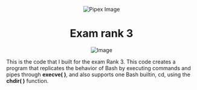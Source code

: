 <p align="center">
    <img src="https://www.42porto.com/wp-content/uploads/2024/08/42-Porto-Horizontal.png" alt="Pipex Image" />
</p>
<h1 align="center">Exam rank 3</h1>
<p align="center">
    <img src="https://github.com/user-attachments/assets/64632116-be44-4c22-b0b0-0f4fd027f218" alt="Image"/>
</p>

<p>
This is the code that I built for the exam Rank 3. This code creates a program that replicates the behavior of Bash by executing commands and pipes through <b>execve( )</b>, and also supports one Bash builtin, cd, using the <b>chdir( )</b> function.
</p>
